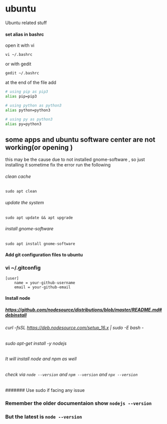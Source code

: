 # ubuntu
Ubuntu related stuff



#### set alias in bashrc 

open it with vi

`vi ~/.bashrc`

or with gedit

`gedit ~/.bashrc`


at the end of the file
add

```bash
# using pip as pip3
alias pip=pip3

# using python as python3
alias python=python3

# using py as python3
alias py=python3
```



## some apps and ubuntu software center are not working(or opening )
this may be the cause due to not installed gnome-software , so just installing it sometime fix the error
run the following

###### clean cache
`sudo apt clean`
###### update the system
`sudo apt update && apt upgrade`
###### install gnome-software
`sudo apt install gnome-software`




#### Add git configuration files to ubuntu
### vi ~/.gitconfig
```
[user]
    name = your-github-username
    email = your-github-email
```



#### Install node
##### https://github.com/nodesource/distributions/blob/master/README.md#debinstall

###### curl -fsSL https://deb.nodesource.com/setup_16.x | sudo -E bash -
###### sudo apt-get install -y nodejs
###### It will install node and npm as well
###### check via `node --version` and `npm --version` and `npx --version`
####### Use sudo if facing any issue
### Remember the older documentaion show `nodejs --version`
### But the latest is `node --version`


